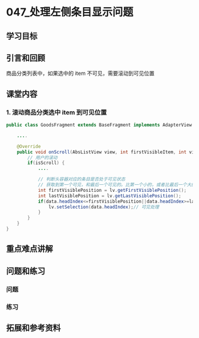 # 047_处理左侧条目显示问题
## 学习目标


## 引言和回顾
商品分类列表中，如果选中的 item 不可见，需要滚动到可见位置

## 课堂内容
### 1. 滚动商品分类选中 item 到可见位置
```java
public class GoodsFragment extends BaseFragment implements AdapterView.OnItemClickListener, AbsListView.OnScrollListener {

    ....

    @Override
    public void onScroll(AbsListView view, int firstVisibleItem, int visibleItemCount, int totalItemCount) {
        // 用户的滚动
        if(isScroll) {
            ....

            // 判断头容器对应的条目是否处于可见状态
            // 获取到第一个可见，和最后一个可见的。比第一个小的，或者比最后一个大的均为不可见
            int firstVisiblePosition = lv.getFirstVisiblePosition();
            int lastVisiblePosition = lv.getLastVisiblePosition();
            if(data.headIndex<=firstVisiblePosition||data.headIndex>=lastVisiblePosition){
                lv.setSelection(data.headIndex);// 可见处理
            }
        }
    }
}
```

## 重点难点讲解

## 问题和练习

### 问题

### 练习

## 拓展和参考资料

